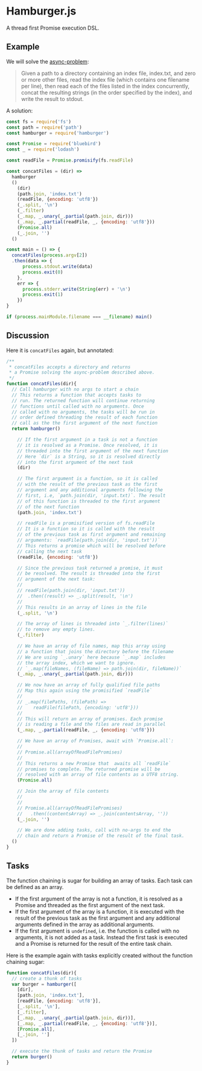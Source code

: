 # Hamburger.js

A thread first Promise execution DSL.

## Example

We will solve the [async-problem](https://github.com/plaid/async-problem):

> Given a path to a directory containing an index file, index.txt, and zero or more other files, read the index file (which contains one filename per line), then read each of the files listed in the index concurrently, concat the resulting strings (in the order specified by the index), and write the result to stdout. 

A solution:

```javascript
const fs = require('fs')
const path = require('path')
const hamburger = require('hamburger')

const Promise = require('bluebird')
const _ = require('lodash')

const readFile = Promise.promisify(fs.readFile)

const concatFiles = (dir) =>
  hamburger
  ()
    (dir)
    (path.join, 'index.txt')
    (readFile, {encoding: 'utf8'})
    (_.split, '\n')
    (_.filter)
    (_.map, _.unary(_.partial(path.join, dir)))
    (_.map, _.partial(readFile, _, {encoding: 'utf8'}))
    (Promise.all)
    (_.join, '')
  ()

const main = () => {
  concatFiles(process.argv[2])
  .then(data => {
      process.stdout.write(data)
      process.exit(0)
    },
    err => {
      process.stderr.write(String(err) + '\n')
      process.exit(1)
    })
}

if (process.mainModule.filename === __filename) main()
```

## Discussion

Here it is `concatFiles` again, but annotated:

```javascript
/**
 * concatFiles accepts a directory and returns
 * a Promise solving the async-problem described above.
 */
function concatFiles(dir){
  // Call hamburger with no args to start a chain
  // This returns a function that accepts tasks to
  // run. The returned function will continue returning
  // functions until called with no arguments. Once
  // called with no arguments, the tasks will be run in
  // order defined threading the result of each function
  // call as the the first argument of the next function
  return hamburger()

    // If the first argument in a task is not a function
    // it is resolved as a Promise. Once resolved, it is
    // threaded into the first argument of the next function
    // Here `dir` is a String, so it is resolved directly
    // into the first argument of the next task
    (dir)

    // The first argument is a function, so it is called
    // with the result of the previous task as the first
    // argument and any additional arguments following the
    // first, i.e, `path.join(dir, 'input.txt)`. The result
    // of this function is threaded to the first argument
    // of the next function
    (path.join, 'index.txt')

    // readFile is a promisified version of fs.readFile
    // It is a function so it is called with the result
    // of the previous task as first argument and remaining
    // arguments: `readFile(path.join(dir, 'input.txt'))`
    // This returns a promise which will be resolved before
    // calling the next task
    (readFile, {encoding: 'utf8'})

    // Since the previous task returned a promise, it must
    // be resolved. The result is threaded into the first
    // argument of the next task:
    //
    // readFile(path.join(dir, 'input.txt'))
    //  .then((result) => _.split(result, '\n')
    // 
    // This results in an array of lines in the file
    (_.split, '\n')

    // The array of lines is threaded into `_.filter(lines)`
    // to remove any empty lines.
    (_.filter)

    // We have an array of file names, map this array using
    // a function that joins the directory before the filename
    // We are using `_.unary` here because `_.map` includes
    // the array index, which we want to ignore.
    // `_.map(fileNames, (fileName) => path.join(dir, fileName))`
    (_.map, _.unary(_.partial(path.join, dir)))

    // We now have an array of fully qualified file paths
    // Map this again using the promisified `readFile`
    //
    // _.map(filePaths, (filePath) => 
    //    readFile(filePath, {encoding: 'utf8'}))
    // 
    // This will return an array of promises. Each promise
    // is reading a file and the files are read in parallel
    (_.map, _.partial(readFile, _, {encoding: 'utf8'}))

    // We have an array of Promises, await with `Promise.all`:
    // 
    // Promise.all(arrayOfReadFilePromises)
    //
    // This returns a new Promise that  awaits all `readFile`
    // promises to complete. The returned promise will be
    // resolved with an array of file contents as a UTF8 string.
    (Promise.all)

    // Join the array of file contents
    //
    //  
    // Promise.all(arrayOfReadFilePromises)
    //   .then((contentsArray) => _.join(contentsArray, ''))
    (_.join, '')

    // We are done adding tasks, call with no-args to end the
    // chain and return a Promise of the result of the final task.
  ()
}
```

## Tasks

The function chaining is sugar for building an array of tasks. Each task
can be defined as an array.

- If the first argument of the array is not a function, it is resolved as a
Promise and threaded as the first argument of the next task.
- If the first argument of the array is a function,
it is executed with the result of the previous task as the first argument and
any additional arguments defined in the array as additional arguments.
- If the first argument is `undefined`, i.e. the function is called with
no arguments, it is not added as a task. Instead the first task is executed
and a Promise is returned for the result of the entire task chain.

Here is the example again with tasks explicitly created without the function
chaining sugar:

```javascript
function concatFiles(dir){
  // create a thunk of tasks
  var burger = hamburger([
    [dir],
    [path.join, 'index.txt'],
    [readFile, {encoding: 'utf8'}],
    [_.split, '\n'],
    [_.filter],
    [_.map, _.unary(_.partial(path.join, dir))],
    [_.map, _.partial(readFile, _, {encoding: 'utf8'})],
    [Promise.all],
    [_.join, '']
  ])

  // execute the thunk of tasks and return the Promise
  return burger()
}
```
